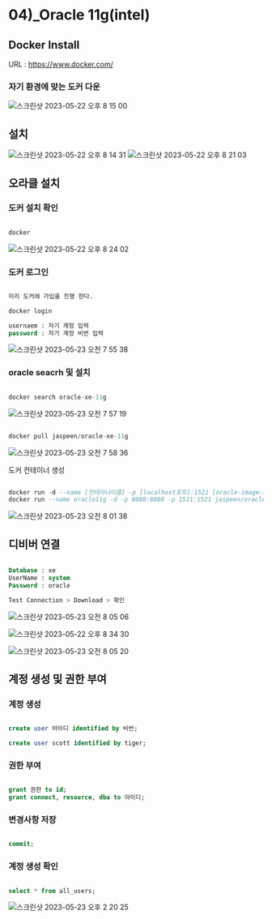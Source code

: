 # 04)_Oracle 11g(intel)

## Docker Install

URL : https://www.docker.com/

### 자기 환경에 맞는 도커 다운

![스크린샷 2023-05-22 오후 8 15 00](https://github.com/choiminjun94/Setting/assets/60457431/89c27a2b-1afd-4de0-9540-e0f60fd7b5ee)

## 설치

![스크린샷 2023-05-22 오후 8 14 31](https://github.com/choiminjun94/Setting/assets/60457431/88b0f23d-5407-4276-ae33-da71ca2a25b9)
![스크린샷 2023-05-22 오후 8 21 03](https://github.com/choiminjun94/Setting/assets/60457431/e15f9b29-b388-4968-bb42-4bcdb8d42a9a)

## 오라클 설치

### 도커 설치 확인

```txt

docker

```

![스크린샷 2023-05-22 오후 8 24 02](https://github.com/choiminjun94/Setting/assets/60457431/8e287fbb-896f-4862-a976-7756c99ab090)

### 도커 로그인

```sql

미리 도커에 가입을 진행 한다.

docker login

usernaem : 자기 계정 입력
password : 자기 계정 비번 입력

```

![스크린샷 2023-05-23 오전 7 55 38](https://github.com/choiminjun94/Setting/assets/60457431/5ba0655a-0839-45a0-9a97-97004c1908ff)

### oracle seacrh 및 설치

```sql

docker search oracle-xe-11g

```

![스크린샷 2023-05-23 오전 7 57 19](https://github.com/choiminjun94/Setting/assets/60457431/c7e4eb4b-56e8-4f68-9603-5589c16f7508)

```sql

docker pull jaspeen/oracle-xe-11g

```

![스크린샷 2023-05-23 오전 7 58 36](https://github.com/choiminjun94/Setting/assets/60457431/9e9e7e28-2761-4a47-81f0-044d21e207a0)

도커 컨테이너 생성

```sql

docker run -d --name [컨테이너이름] -p [localhost포트]:1521 [oracle-image-name]
docker run --name oracle11g -d -p 8080:8080 -p 1521:1521 jaspeen/oracle-xe-11g

```

![스크린샷 2023-05-23 오전 8 01 38](https://github.com/choiminjun94/Setting/assets/60457431/6762bc8c-4898-409c-9fb9-f6639557cc72)

## 디비버 연결

```sql

Database : xe
UserName : system
Password : oracle

Test Connection > Download > 확인

```

![스크린샷 2023-05-23 오전 8 05 06](https://github.com/choiminjun94/Setting/assets/60457431/f5e6f694-326e-469f-a79e-91aee46e0257)

![스크린샷 2023-05-22 오후 8 34 30](https://github.com/choiminjun94/Setting/assets/60457431/d2def9c0-aed8-41d5-826e-3f68b24457d3)

![스크린샷 2023-05-23 오전 8 05 20](https://github.com/choiminjun94/Setting/assets/60457431/f340c68e-1150-4c3f-8018-1086da2d0e7b)

## 계정 생성 및 권한 부여

### 계정 생성

```sql

create user 아이디 identified by 비번;

create user scott identified by tiger;

```

### 권한 부여

```sql

grant 권한 to id;
grant connect, resource, dba to 아이디;

```

### 변경사항 저장

```sql

commit;

```

### 계정 생성 확인

```sql

select * from all_users;

```

![스크린샷 2023-05-23 오후 2 20 25](https://github.com/choiminjun94/Setting/assets/60457431/3b0766fb-6e8a-4210-91e9-c8594aa324c6)
